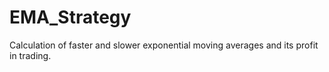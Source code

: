 # EMA_Strategy
Calculation of faster and slower exponential moving averages and its profit in trading.

